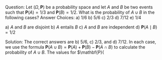 
Question: Let $(\Omega, \mathbf{P})$ be a probability space and let $A$ and $B$ be two events such that $\mathbf{P}(A)=1/3$ and $\mathbf{P}(B)=1/2$. What is the probability of $A\cup B$ in the following cases?
Answer Choices:
a) 1/6
b) 5/6
c) 2/3
d) 7/12
e) 1/4

a) $A$ and $B$ are disjoint
b) $A$ entails $B$
c) $A$ and $B$ are independent
d) $\mathbf{P}(A\mid B)=1/2$

Solution: The correct answers are b) 5/6, c) 2/3, and d) 7/12. In each case, we use the formula $\mathbf{P}(A\cup B)=\mathbf{P}(A)+\mathbf{P}(B)-\mathbf{P}(A\cap B)$ to calculate the probability of $A\cup B$. The values for $\mathbf{P}(